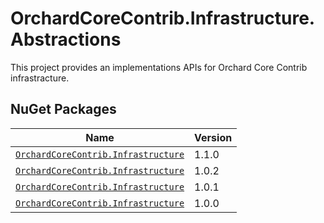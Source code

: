 # OrchardCoreContrib.Infrastructure.Abstractions

This project provides an implementations APIs for Orchard Core Contrib infrastracture.

## NuGet Packages

| Name                                                                                                                | Version     |
|---------------------------------------------------------------------------------------------------------------------|-------------|
| [`OrchardCoreContrib.Infrastructure`](https://www.nuget.org/packages/OrchardCoreContrib.Infrastructure/1.1.0)       | 1.1.0       | 
| [`OrchardCoreContrib.Infrastructure`](https://www.nuget.org/packages/OrchardCoreContrib.Infrastructure/1.0.2)       | 1.0.2       | 
| [`OrchardCoreContrib.Infrastructure`](https://www.nuget.org/packages/OrchardCoreContrib.Infrastructure/1.0.1)       | 1.0.1       | 
| [`OrchardCoreContrib.Infrastructure`](https://www.nuget.org/packages/OrchardCoreContrib.Infrastructure/1.0.0)       | 1.0.0       | 
